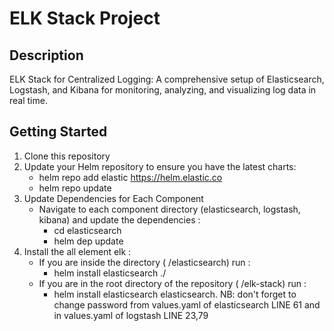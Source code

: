 # ELK Stack Project

## Description
ELK Stack for Centralized Logging: A comprehensive setup of Elasticsearch, Logstash, and Kibana for monitoring, analyzing, and visualizing log data in real time.

## Getting Started
1. Clone this repository
2. Update your Helm repository to ensure you have the latest charts:
    - helm repo add elastic https://helm.elastic.co
    - helm repo update
3. Update Dependencies for Each Component
    - Navigate to each component directory (elasticsearch, logstash, kibana) and update the dependencies :
         - cd elasticsearch
         - helm dep update
4. Install the all element elk :
    - If you are inside the directory ( /elasticsearch) run :
       - helm install elasticsearch ./
    - If you are in the root directory of the repository ( /elk-stack) run :
       - helm install elasticsearch elasticsearch.
NB: don't forget to change password from values.yaml of elasticsearch LINE 61 
    and in values.yaml of logstash  LINE 23,79






   







